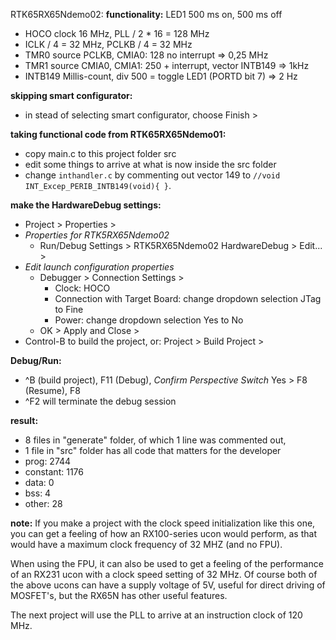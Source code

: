 RTK65RX65Ndemo02:
**functionality:** LED1 500 ms on, 500 ms off
- HOCO clock 16 MHz, PLL / 2 * 16 = 128 MHz
- ICLK / 4 = 32 MHz, PCLKB / 4 = 32 MHz
- TMR0 source PCLKB, CMIA0: 128 no interrupt => 0,25 MHz
- TMR1 source CMIA0, CMIA1: 250 + interrupt, vector INTB149 => 1kHz
- INTB149 Millis-count, div 500 = toggle LED1 (PORTD bit 7) => 2 Hz

**skipping smart configurator:**
- in stead of selecting smart configurator, choose Finish >

**taking functional code from RTK65RX65Ndemo01:**
- copy main.c to this project folder src
- edit some things to arrive at what is now inside the src folder
- change `inthandler.c` by commenting out vector 149 to
  `//void INT_Excep_PERIB_INTB149(void){ }`.

**make the HardwareDebug settings:**
- Project > Properties >
- _Properties for RTK5RX65Ndemo02_
  - Run/Debug Settings > RTK5RX65Ndemo02 HardwareDebug > Edit... >
- _Edit launch configuration properties_
  - Debugger > Connection Settings >
    - Clock: HOCO
    - Connection with Target Board: change dropdown selection JTag to Fine
    - Power: change dropdown selection Yes to No
  - OK > Apply and Close >
- Control-B to build the project, or: Project > Build Project >

**Debug/Run:**
- ^B (build project), F11 (Debug), _Confirm Perspective Switch_ Yes >
  F8 (Resume), F8  
- ^F2 will terminate the debug session

**result:**
 - 8 files in "generate" folder, of which 1 line was commented out,
 - 1 file in "src" folder has all code that matters for the developer
 - prog: 2744
 - constant: 1176
 - data: 0
 - bss: 4
 - other: 28

**note:**
If you make a project with the clock speed initialization like this one,
you can get a feeling of how an RX100-series ucon would perform, as that 
would have a maximum clock frequency of 32 MHZ (and no FPU).

When using the FPU, it can also be used to get a feeling of the performance
of an RX231 ucon with a clock speed setting of 32 MHz.
Of course both of the above ucons can have a supply voltage of 5V, useful
for direct driving of MOSFET's, but the RX65N has other useful features.

The next project will use the PLL to arrive at an instruction clock of 120 MHz.